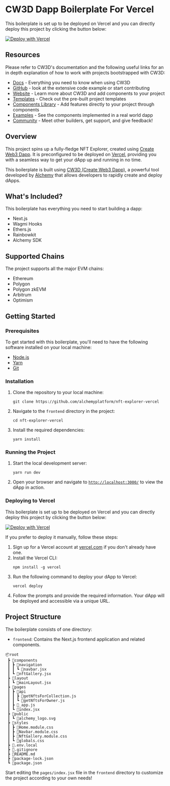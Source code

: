 # CW3D Dapp Boilerplate For Vercel

This boilerplate is set up to be deployed on Vercel and you can directly deploy this project by clicking the button below:

[![Deploy with Vercel](https://vercel.com/button)](https://vercel.com/new/clone?repository-url=https://github.com/alchemyplatform/nft-explorer-vercel)

## Resources

Please refer to CW3D's documentation and the following useful links for an in depth explanation of how to work with projects bootstrapped with CW3D:

- [Docs](https://docs.alchemy.com/docs/create-web3-dapp) - Everything you need to know when using CW3D
- [GitHub](https://github.com/alchemyplatform/create-web3-dapp) - look at the extensive code example or start contributing
- [Website](https://createweb3dapp.alchemy.com) - Learn more about CW3D and add components to your project
- [Templates](https://createweb3dapp.alchemy.com/#templates) - Check out the pre-built project templates
- [Components Library](https://createweb3dapp.alchemy.com/#components) - Add features directly to your project through components
- [Examples](https://github.com/alchemyplatform/create-web3-dapp-examples) - See the components implemented in a real world dapp
- [Community](https://t.me/createweb3dapp) - Meet other builders, get support, and give feedback!

## Overview

This project spins up a fully-fledge NFT Explorer, created using [Create Web3 Dapp](https://github.com/alchemyplatform/create-web3-dapp). It is preconfigured to be deployed on [Vercel](https://vercel.com/), providing you with a seamless way to get your dApp up and running in no time.

This boilerplate is built using [CW3D (Create Web3 Dapp)](https://github.com/alchemyplatform/create-web3-dapp), a powerful tool developed by [Alchemy](https://www.alchemy.com/) that allows developers to rapidly create and deploy dApps.

## What's Included?

This boilerplate has everything you need to start building a dapp:

- Next.js
- Wagmi Hooks
- Ethers.js
- Rainbowkit
- Alchemy SDK

## Supported Chains

The project supports all the major EVM chains:

- Ethereum
- Polygon
- Polygon zkEVM
- Arbitrum
- Optimism

## Getting Started

### Prerequisites

To get started with this boilerplate, you'll need to have the following software installed on your local machine:

- [Node.js](https://nodejs.org/)
- [Yarn](https://yarnpkg.com/)
- [Git](https://git-scm.com/)

### Installation

1. Clone the repository to your local machine:
   ```
   git clone https://github.com/alchemyplatform/nft-explorer-vercel
   ```
2. Navigate to the `frontend` directory in the project:
   ```
   cd nft-explorer-vercel
   ```
3. Install the required dependencies:
   ```
   yarn install
   ```

### Running the Project

1. Start the local development server:
   ```
   yarn run dev
   ```
2. Open your browser and navigate to [`http://localhost:3000/`](http://localhost:3000/) to view the dApp in action.

### Deploying to Vercel

This boilerplate is set up to be deployed on Vercel and you can directly deploy this project by clicking the button below:

[![Deploy with Vercel](https://vercel.com/button)](https://vercel.com/new/clone?repository-url=https%3A%2F%2Fgithub.com%2Falchemyplatform%2Fvercel-alchemy-dapp-boilerplates-w-hardhat%2Ftree%2Fmain%2Ffrontend)

If you prefer to deploy it manually, follow these steps:

1. Sign up for a Vercel account at [vercel.com](https://vercel.com/) if you don't already have one.
2. Install the Vercel CLI:
   ```
   npm install -g vercel
   ```
3. Run the following command to deploy your dApp to Vercel:
   ```
   vercel deploy
   ```
4. Follow the prompts and provide the required information. Your dApp will be deployed and accessible via a unique URL.

## Project Structure

The boilerplate consists of one directory:

- `frontend`: Contains the Next.js frontend application and related components.

```
📦root
 ┣ 📂components
 ┃ ┣ 📂navigation
 ┃ ┃ ┗ 📜navbar.jsx
 ┃ ┗ 📜nftGallery.jsx
 ┣ 📂layout
 ┃ ┗ 📜mainLayout.jsx
 ┣ 📂pages
 ┃ ┣ 📂api
 ┃ ┃ ┣ 📜getNftsForCollection.js
 ┃ ┃ ┗ 📜getNftsForOwner.js
 ┃ ┣ 📜_app.js
 ┃ ┗ 📜index.jsx
 ┣ 📂public
 ┃ ┗ 📜alchemy_logo.svg
 ┣ 📂styles
 ┃ ┣ 📜Home.module.css
 ┃ ┣ 📜Navbar.module.css
 ┃ ┣ 📜NftGallery.module.css
 ┃ ┗ 📜globals.css
 ┣ 📜.env.local
 ┣ 📜.gitignore
 ┣ 📜README.md
 ┣ 📜package-lock.json
 ┗ 📜package.json
```

Start editing the `pages/index.jsx` file in the `frontend` directory to customize the project according to your own needs!
